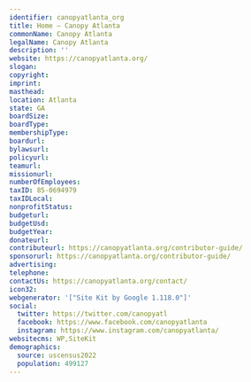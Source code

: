 ```yaml
---
identifier: canopyatlanta_org
title: Home — Canopy Atlanta
commonName: Canopy Atlanta
legalName: Canopy Atlanta
description: ''
website: https://canopyatlanta.org/
slogan:
copyright:
imprint:
masthead:
location: Atlanta
state: GA
boardSize:
boardType:
membershipType:
boardurl:
bylawsurl:
policyurl:
teamurl:
missionurl:
numberOfEmployees:
taxID: 85-0694979
taxIDLocal:
nonprofitStatus:
budgeturl:
budgetUsd:
budgetYear:
donateurl:
contributeurl: https://canopyatlanta.org/contributor-guide/
sponsorurl: https://canopyatlanta.org/contributor-guide/
advertising:
telephone:
contactUs: https://canopyatlanta.org/contact/
icon32:
webgenerator: '["Site Kit by Google 1.118.0"]'
social:
  twitter: https://twitter.com/canopyatl
  facebook: https://www.facebook.com/canopyatlanta
  instagram: https://www.instagram.com/canopyatlanta/
websitecms: WP,SiteKit
demographics:
  source: uscensus2022
  population: 499127
---
```

